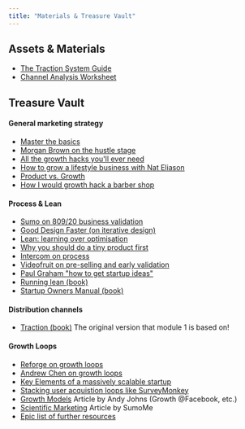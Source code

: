 ```yaml
---
title: "Materials & Treasure Vault"
---
```


## Assets & Materials

-  [The Traction System Guide](https://drive.google.com/open?id=1oVhAdlQrpfFw7UvNKk5UqQHtVDWWKiWF)
-  [Channel Analysis Worksheet](https://drive.google.com/open?id=1fjDbg27Pkf7YStpsDF8MWQ7skPA6UZ47eWfvqMOSJxY)


## Treasure Vault


#### General marketing strategy
- [Master the basics](https://www.jimmydaly.com/master-the-basics)
- [Morgan Brown on the hustle stage](https://www.startups.com/education/videos/series/growth-user-0)
- [All the growth hacks you'll ever need](https://ladder.io)
- [How to grow a lifestyle business with Nat Eliason](https://www.nateliason.com/blog/lifestyle-business)
- [Product vs. Growth](https://growthsupply.com/startup-growth-marketing-product/)
- [How I would growth hack a barber shop](https://www.hackisition.com/how-i-would-growth-hack-a-barbershop/)


#### Process & Lean
- [Sumo on 809/20 business validation](https://sumo.com/stories/80-20-business-idea-validation)
- [Good Design Faster (on iterative design)](https://www.slideshare.net/webwallflower/good-design-faster-slides-failcon-2010)
- [Lean: learning over optimisation](http://www.startuplessonslearned.com/2010/04/learning-is-better-than-optimization.html)
- [Why you should do a tiny product first](https://stackingthebricks.com/why-you-should-do-a-tiny-product-first)
- [Intercom on process](https://www.intercom.com/blog/how-we-design-at-intercom/)
- [Videofruit on pre-selling and early validation](https://videofruit.com/blog/make-money-blogging/)
- [Paul Graham "how to get startup ideas"](http://www.paulgraham.com/startupideas.html)
- [Running lean (book)](https://www.amazon.com/Running-Lean-Iterate-Works-OReilly/dp/1449305172)
- [Startup Owners Manual (book)](https://www.amazon.co.uk/d/cka/Startup-Owners-Manual-Step-Step-Building-Company/0984999302)


#### Distribution channels
- [Traction (book)](https://www.amazon.com/Traction-Startup-Achieve-Explosive-Customer/dp/1591848369) The original version that module 1 is based on!


#### Growth Loops
- [Reforge on growth loops](https://www.reforge.com/blog/growth-loops)
- [Andrew Chen on growth loops]()
- [Key Elements of a massively scalable startup](http://www.startup-marketing.com/key-elements-of-a-massively-scalable-startup/)
- [Stacking user acquistion loops like SurveyMonkey](https://www.kevin-indig.com/stacking-user-acquisition-loops-like-surveymonkey/)
- [Growth Models](https://news.greylock.com/building-a-growth-model-for-your-company-a7a82c55782e#.thglwzn50) Article by Andy Johns (Growth @Facebook, etc.)
- [Scientific Marketing](https://sumo.com/stories/marketing-strategy">Scientific) Article by SumoMe
- [Epic list of further resources](https://foundersgrid.com/growth-hacking/)






